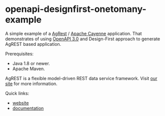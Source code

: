 # openapi-designfirst-onetomany-example


A simple example of a [AgRest](http://agrest.io) / [Apache Cayenne](http://cayenne.apache.org/) application.
That demonstrates of using [OpenAPI 3.0](https://www.openapis.org/) and Design-First approach to generate AgREST based application. 

Prerequisites:

* Java 1.8 or newer.
* Apache Maven.

AgREST is a flexible model-driven REST data service framework. Visit [our site](http://linkrest.io/) for more information.

Quick links:

* [website](http://agrest.io)
* [documentation](http://agrest.io/docs/)
